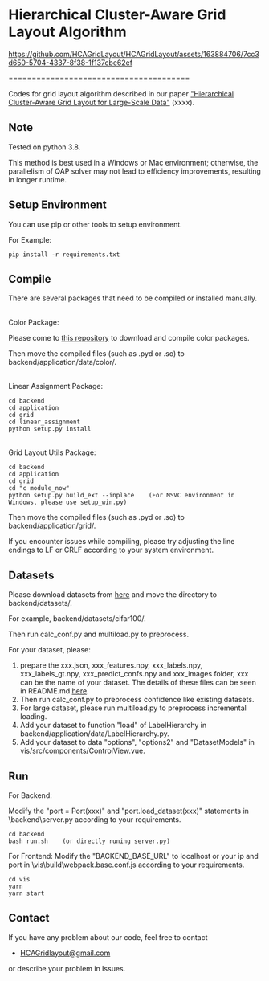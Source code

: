 Hierarchical Cluster-Aware Grid Layout Algorithm
===========================

https://github.com/HCAGridLayout/HCAGridLayout/assets/163884706/7cc3d650-5704-4337-8f38-1f137cbe62ef

=======================================

Codes for grid layout algorithm described in our paper ["Hierarchical Cluster-Aware Grid Layout for Large-Scale Data"](https://xxxx) (xxxx).

Note
----------
Tested on python 3.8.

This method is best used in a Windows or Mac environment; otherwise, the parallelism of QAP solver may not lead to efficiency improvements, resulting in longer runtime.

Setup Environment
----------
You can use pip or other tools to setup environment.

For Example:
```
pip install -r requirements.txt
```



Compile
----------
There are several packages that need to be compiled or installed manually.

\
Color Package:

Please come to [this repository](https://github.com/Dynamic-Color/Dynamic-Color) to download and compile color packages.

Then move the compiled files (such as .pyd or .so) to backend/application/data/color/.

\
Linear Assignment Package:
```
cd backend
cd application
cd grid
cd linear_assignment
python setup.py install
```

\
Grid Layout Utils Package:
```
cd backend
cd application
cd grid
cd "c module_now"
python setup.py build_ext --inplace    (For MSVC environment in Windows, please use setup_win.py)
```
Then move the compiled files (such as .pyd or .so) to backend/application/grid/.

If you encounter issues while compiling, please try adjusting the line endings to LF or CRLF according to your system environment.

Datasets
----------
Please download datasets from [here](https://drive.google.com/drive/folders/15R0ghoW9YkYbnDaU8NXQy6IqdnKPoLYm) and move the directory to backend/datasets/.

For example, backend/datasets/cifar100/.

Then run calc_conf.py and multiload.py to preprocess.

For your dataset, please:
1. prepare the xxx.json, xxx_features.npy, xxx_labels.npy, xxx_labels_gt.npy, xxx_predict_confs.npy and xxx_images folder, xxx can be the name of your dataset. The details of these files can be seen in README.md [here](https://drive.google.com/drive/folders/15R0ghoW9YkYbnDaU8NXQy6IqdnKPoLYm). 
2. Then run calc_conf.py to preprocess confidence like existing datasets.
3. For large dataset, please run multiload.py to preprocess incremental loading.
4. Add your dataset to function "load" of LabelHierarchy in backend/application/data/LabelHierarchy.py.
5. Add your dataset to data "options", "options2" and "DatasetModels" in vis/src/components/ControlView.vue.

Run
----------
For Backend:

Modify the "port = Port(xxx)" and "port.load_dataset(xxx)" statements in \backend\server.py according to your requirements.
```
cd backend
bash run.sh    (or directly runing server.py)
```

For Frontend:
Modify the "BACKEND_BASE_URL" to localhost or your ip and port in \vis\build\webpack.base.conf.js according to your requirements.
```
cd vis
yarn
yarn start
```


## Contact
If you have any problem about our code, feel free to contact
- HCAGridlayout@gmail.com

or describe your problem in Issues.
